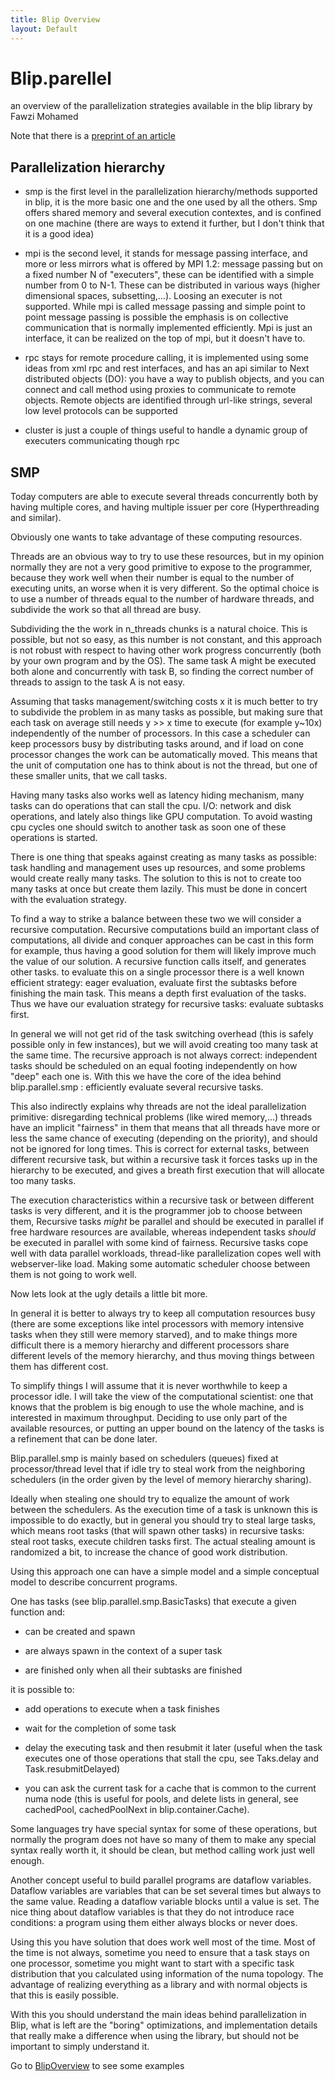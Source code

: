 ```yaml
---
title: Blip Overview
layout: Default
---
```

Blip.parellel
=============
an overview of the parallelization strategies available in the blip library
    by Fawzi Mohamed

Note that there is a [preprint of an article](https://github.com/fawzi/blip/raw/master/paraArt.pdf) 

Parallelization hierarchy
-------------------------
 * smp is the first level in the parallelization hierarchy/methods supported in
   blip, it is the more basic one and the one used by all the others. Smp offers
   shared memory and several execution contextes, and is confined on one machine
   (there are ways to extend it further, but I don't think that it is a good
   idea)
 
 * mpi is the second level, it stands for message passing interface, and more or
   less mirrors what is offered by MPI 1.2: message passing but on a fixed number
   N of "executers", these can be identified with a simple number from 0 to N-1.
   These can be distributed in various ways (higher dimensional spaces,
   subsetting,...). Loosing an executer is not supported. While mpi is called
   message passing and simple point to point message passing is possible the
   emphasis is on collective communication that is normally implemented
   efficiently. Mpi is just an interface, it can be realized on the top of mpi,
   but it doesn't have to.
 
 * rpc stays for remote procedure calling, it is implemented using some ideas
   from xml rpc and rest interfaces, and has an api similar to Next distributed
   objects (DO): you have a way to publish objects, and you can connect and call
   method using proxies to communicate to remote objects. Remote objects are
   identified through url-like strings, several low level protocols can be
   supported
 
 * cluster is just a couple of things useful to handle a dynamic group of
   executers communicating though rpc

SMP
----
Today computers are able to execute several threads concurrently both by having
multiple cores, and having multiple issuer per core (Hyperthreading and
similar).

Obviously one wants to take advantage of these computing resources.

Threads are an obvious way to try to use these resources, but in my opinion
normally they are not a very good primitive to expose to the programmer, because
they work well when their number is equal to the number of executing units, an
worse when it is very different. So the optimal choice is to use a number of
threads equal to the number of hardware threads, and subdivide the work so that
all thread are busy.

Subdividing the the work in n_threads chunks is a natural choice. This is
possible, but not so easy, as this number is not constant, and this approach is
not robust with respect to having other work progress concurrently (both by your
own program and by the OS). The same task A might be executed both alone and
concurrently with task B, so finding the correct number of threads to assign to
the task A is not easy.

Assuming that tasks management/switching costs x it is much better to try to
subdivide the problem in as many tasks as possible, but making sure that each
task on average still needs y >> x time to execute (for example y~10x)
independently of the number of processors. In this case a scheduler can keep
processors busy by distributing tasks around, and if load on cone processor
changes the work can be automatically moved. This means that the unit of
computation one has to think about is not the thread, but one of these smaller
units, that we call tasks.

Having many tasks also works well as latency hiding mechanism, many tasks can do
operations that can stall the cpu. I/O: network and disk operations, and lately
also things like GPU computation. To avoid wasting cpu cycles one should switch
to another task as soon one of these operations is started.

There is one thing that speaks against creating as many tasks as possible: task
handling and management uses up resources, and some problems would create really
many tasks. The solution to this is not to create too many tasks at once but
create them lazily. This must be done in concert with the evaluation strategy.

To find a way to strike a balance between these two we will consider a recursive
computation. Recursive computations build an important class of computations,
all divide and conquer approaches can be cast in this form for example, thus
having a good solution for them will likely improve much the value of our
solution. A recursive function calls itself, and generates other tasks. to
evaluate this on a single processor there is a well known efficient strategy:
eager evaluation, evaluate first the subtasks before finishing the main task.
This means a depth first evaluation of the tasks. Thus we have our evaluation
strategy for recursive tasks: evaluate subtasks first.

In general we will not get rid of the task switching overhead (this is safely
possible only in few instances), but we will avoid creating too many task at the
same time. The recursive approach is not always correct: independent tasks
should be scheduled on an equal footing independently on how "deep" each one is.
With this we have the core of the idea behind blip.parallel.smp : efficiently
evaluate several recursive tasks.

This also indirectly explains why threads are not the ideal parallelization
primitive: disregarding technical problems (like wired memory,...) threads have
an implicit "fairness" in them that means that all threads have more or less
the same chance of executing (depending on the priority), and should not be
ignored for long times.
This is correct for external tasks, between different recursive task, but
within a recursive task it forces tasks up in the hierarchy to be executed,
and gives a breath first execution that will allocate too many tasks.

The execution characteristics within a recursive task or between different tasks
is very different, and it is the programmer job to choose between them,
Recursive tasks *might* be parallel and should be executed in parallel
if free hardware resources are available, whereas independent tasks *should*
be executed in parallel with some kind of fairness.
Recursive tasks cope well with data parallel workloads, thread-like parallelization
copes well with webserver-like load.
Making some automatic scheduler choose between them is not going to work well.

Now lets look at the ugly details a little bit more.

In general it is better to always try to keep all computation resources busy
(there are some exceptions like intel processors with memory intensive tasks
when they still were memory starved), and to make things more difficult there is
a memory hierarchy and different processors share different levels of the memory
hierarchy, and thus moving things between them has different cost.

To simplify things I will assume that it is never worthwhile to keep a processor
idle. I will take the view of the computational scientist: one that knows that
the problem is big enough to use the whole machine, and is interested in maximum
throughput. Deciding to use only part of the available resources, or putting an
upper bound on the latency of the tasks is a refinement that can be done later.

Blip.parallel.smp is mainly based on schedulers (queues) fixed at
processor/thread level that if idle try to steal work from the neighboring
schedulers (in the order given by the level of memory hierarchy sharing).

Ideally when stealing one should try to equalize the amount of work between the
schedulers. As the execution time of a task is unknown this is impossible to do
exactly, but in general you should try to steal large tasks, which means root
tasks (that will spawn other tasks) in recursive tasks: steal root tasks,
execute children tasks first. The actual stealing amount is randomized a bit, to
increase the chance of good work distribution.

Using this approach one can have a simple model and a simple conceptual model to
describe concurrent programs.

One has tasks (see blip.parallel.smp.BasicTasks) that execute a given function and:

 - can be created and spawn
 
 - are always spawn in the context of a super task
 
 - are finished only when all their subtasks are finished
 
 it is possible to:
 
 - add operations to execute when a task finishes
 
 - wait for the completion of some task
 
 - delay the executing task and then resubmit it later (useful when the task
   executes one of those operations that stall the cpu, see Taks.delay and
   Task.resubmitDelayed)
 
 - you can ask the current task for a cache that is common to the current numa
   node (this is useful for pools, and delete lists in general, see cachedPool,
   cachedPoolNext in blip.container.Cache).

Some languages try have special syntax for some of these operations, but
normally the program does not have so many of them to make any special syntax
really worth it, it should be clean, but method calling work just well enough.

Another concept useful to build parallel programs are dataflow variables.
Dataflow variables are variables that can be set several times but always to the
same value. Reading a dataflow variable blocks until a value is set. The nice
thing about dataflow variables is that they do not introduce race conditions: a
program using them either always blocks or never does.

Using this you have solution that does work well most of the time. Most of the
time is not always, sometime you need to ensure that a task stays on one
processor, sometime you might want to start with a specific task distribution
that you calculated using information of the numa topology. The advantage of
realizing everything as a library and with normal objects is that this is easily
possible.

With this you should understand the main ideas behind parallelization in Blip,
what is left are the "boring" optimizations, and implementation details that
really make a difference when using the library, but should not be important to
simply understand it.

Go to [BlipOverview](BlipOverview.html) to see some examples